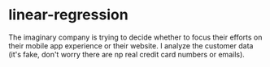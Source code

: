 # linear-regression
The imaginary company is trying to decide whether to focus their efforts on their mobile app experience or
their website. 
I analyze the customer data (it's fake, don't worry there are np real credit card numbers or emails).
